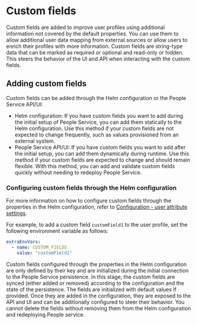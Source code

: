 # Custom fields

Custom fields are added to improve user profiles using additional information not covered by the default properties. You can use them to allow additional user data mapping from external sources or allow users to enrich their profiles with more information. Custom fields are string-type data that can be marked as required or optional and read-only or hidden. This steers the behavior of the UI and API when interacting with the custom fields.

## Adding custom fields

Custom fields can be added through the Helm configuration or the People Service API/UI:

- Helm configuration: If you have custom fields you want to add during the initial setup of People Service, you can add them statically to the Helm configuration. Use this method if your custom fields are not expected to change frequently, such as values provisioned from an external system.
- People Service API/UI: If you have custom fields you want to add after the initial setup, you can add them dynamically during runtime. Use this method if your custom fields are expected to change and should remain flexible. With this method, you can add and validate custom fields quickly without needing to redeploy People Service.

### Configuring custom fields through the Helm configuration

For more information on how to configure custom fields through the properties in the Helm configuration, refer to [Configuration - user attribute settings](../../deployment/configuration/index.md).

For example, to add a custom field `customField1` to the user profile, set the following environment variable as follows:

```yaml
extraEnvVars:
  - name: CUSTOM_FIELDS
    value: "customField1"
```

Custom fields configured through the properties in the Helm configuration are only defined by their key and are initialized during the initial connection to the People Service persistence. In this stage, the custom fields are synced (either added or removed) according to the configuration and the state of the persistence. The fields are initialized with default values if provided. Once they are added in the configuration, they are exposed to the API and UI and can be additionally configured to steer their behavior. You cannot delete the fields without removing them from the Helm configuration and redeploying People service.
